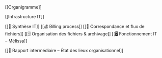 [[Organigramme]]

[[Infrastructure IT]]

[[🧭 Synthèse IT]]
	[[💰 Billing process]]
	[[📁 Correspondance et flux de fichiers]]
	[[🗄️ Organisation des fichiers & archivage]]
	 [[🖥️ Fonctionnement IT – Mélissa]]

[[🦷 Rapport intermédiaire – État des lieux organisationnel]]



